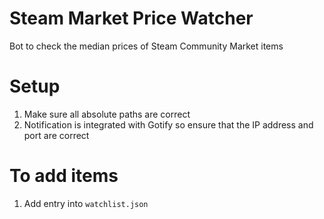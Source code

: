 # Steam Market Price Watcher
Bot to check the median prices of Steam Community Market items

# Setup
1. Make sure all absolute paths are correct
2. Notification is integrated with Gotify so ensure that the IP address and port are correct

# To add items
1. Add entry into `watchlist.json`
